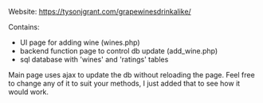 Website: https://tysonjgrant.com/grapewinesdrinkalike/

Contains:
- UI page for adding wine (wines.php)
- backend function page to control db update (add_wine.php)
- sql database with 'wines' and 'ratings' tables

Main page uses ajax to update the db without reloading the page. 
Feel free to change any of it to suit your methods, I just added 
that to see how it would work.